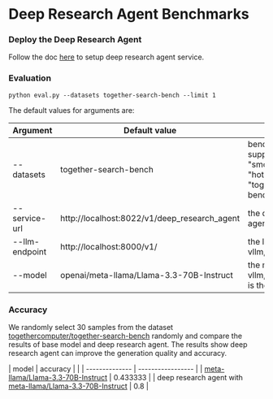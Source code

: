 # Deep Research Agent Benchmarks

### Deploy the Deep Research Agent

Follow the doc [here](https://github.com/opea-project/GenAIExamples/tree/main/DeepResearchAgent) to setup deep research agent service.

### Evaluation

```
python eval.py --datasets together-search-bench --limit 1
```

The default values for arguments are:

| Argument       | Default value                                | Description                                                                                        |
| -------------- | -------------------------------------------- | -------------------------------------------------------------------------------------------------- |
| --datasets     | together-search-bench                        | benchmark datasets, support "smolagents:simpleqa", "hotpotqa", "simpleqa", "together-search-bench" |
| --service-url  | http://localhost:8022/v1/deep_research_agent | the deep research agent endpoint                                                                   |
| --llm-endpoint | http://localhost:8000/v1/                    | the llm endpoint, like vllm, for llm as judge                                                      |
| --model        | openai/meta-llama/Llama-3.3-70B-Instruct     | the model id served by vllm, the prefix openai is the format of litellm                            |

### Accuracy

We randomly select 30 samples from the dataset [togethercomputer/together-search-bench](https://huggingface.co/datasets/togethercomputer/together-search-bench) randomly and compare the results of base model and deep research agent. The results show deep research agent can improve the generation quality and accuracy.


| model       | accuracy           |                   |
| -------------- | ----------------- |
| [meta-llama/Llama-3.3-70B-Instruct](https://huggingface.co/meta-llama/Llama-3.3-70B-Instruct) | 0.433333 |
| deep research agent with [meta-llama/Llama-3.3-70B-Instruct](https://huggingface.co/meta-llama/Llama-3.3-70B-Instruct) | 0.8 |






